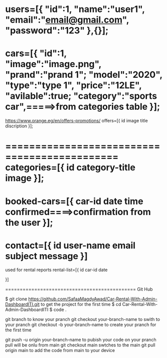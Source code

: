 users=[{
"id":1,
"name":"user1",
"email":"email@gmail.com",
"password":"123"
},{}];
===========================================
cars=[{
"id":1,
"image":"image.png",
"prand":"prand 1";
"model":"2020",
"type":"type 1",
"price":"12LE",
"avilable":true;
"category":"sports car",=====>from categories table
}];
============================================
https://www.orange.eg/en/offers-promotions/
offers=[{
id
image
title
discription
}];

=============================================
categories=[{
id
category-title
image
}];
===========================================
booked-cars=[{
car-id
date
time
confirmed====>confirmation from the user
}];
===========================================
contact=[{
id
user-name
email
subject
message
}]
=============================================
used for rental reports
rental-list=[{
id
car-id
date

}]

=============================================
Git Hub


 $ git clone https://github.com/SafaaMagdyAwad/Car-Rental-With-Admin-DashboardITI.git
				to get the project for the first time
$ cd Car-Rental-With-Admin-DashboardITI
$ code .

git branch
	to know your pranch
git checkout your-branch-name
	to swith to your pranch
git checkout -b your-branch-name
	to create your pranch for the first time

git push -u origin your-branch-name
        to pubish your code on your pranch
pull will be onlu from main
	git checkout main
   		swtches to the main
	git pull origin main
		to add the code from main to your device



